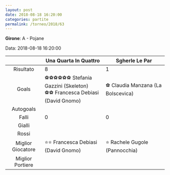 ```yaml
---
layout: post
date: 2018-08-18 16:20:00
categories: partite
permalink: /torneo/2018/63
---
```

**Girone**: A - Pojane

Data: 2018-08-18 16:20:00

| | Una Quarta In Quattro | Sgherle Le Par |
|:-----:|-----|-----|
Risultato|8|1
Goals|⚽⚽⚽⚽⚽⚽ Stefania Gazzini (Skeleton)<br/>⚽⚽ Francesca Debiasi (David Gnomo)|⚽ Claudia Manzana (La Bolscevica)<br/>
Autogoals||
Falli|0|0
Gialli||
Rossi||
Miglior Giocatore|⭐⭐ Francesca Debiasi (David Gnomo)<br/>|⭐ Rachele Gugole (Pannocchia)<br/>
Miglior Portiere||